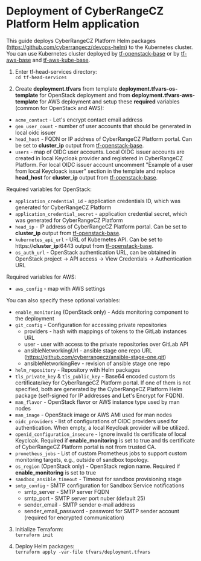 # Deployment of CyberRangeCZ Platform Helm application

This guide deploys CyberRangeCZ Platform Helm packages (https://github.com/cyberrangecz/devops-helm) to the Kubernetes cluster. You can use
Kubernetes cluster deployed by [tf-openstack-base](tf-openstack-base) or by [tf-aws-base](tf-aws-base) and [tf-aws-kube-base](tf-aws-kube-base).

1. Enter tf-head-services directory:\
`cd tf-head-services`

2. Create **deployment.tfvars** from template **deployment.tfvars-os-template** for OpenStack deployment and from **deployment.tfvars-aws-template** for AWS deployment
 and setup these **required** variables (common for OpenStack and AWS):
 * `acme_contact` - Let's encrypt contact email address
 * `gen_user_count` - number of user accounts that should be generated in local oidc issuer
 * `head_host` - FQDN or IP address of CyberRangeCZ Platform portal. Can be set to **cluster_ip** output from [tf-openstack-base](tf-openstack-base).
 * `users` - map of OIDC user accounts. Local OIDC issuer accounts are created in local Keycloak provider and registered in CyberRangeCZ Platform. For local OIDC issuer account uncomment "Example of a user from local Keycloack issuer" section in the template and replace **head_host** for **cluster_ip** output from [tf-openstack-base](tf-openstack-base).

Required variables for OpenStack:
 * `application_credential_id` - application credentials ID, which was generated for CyberRangeCZ Platform
 * `application_credential_secret` - application credential secret, which was generated for CyberRangeCZ Platform
 * `head_ip` - IP address of CyberRangeCZ Platform portal. Can be set to **cluster_ip** output from [tf-openstack-base](tf-openstack-base).
 * `kubernetes_api_url` - URL of Kubernetes API. Can be set to https://**cluster_ip**:6443 output from [tf-openstack-base](tf-openstack-base).
  * `os_auth_url` - OpenStack authentication URL, can be obtained in OpenStack project -> API access -> View Credentials -> Authentication URL

Required variables for AWS:
* `aws_config` - map with AWS settings

 You can also specify these optional variables:
 * `enable_monitoring` (OpenStack only) - Adds monitoring component to the deployment
 * `git_config` - Configuration for accessing private repositories
     * providers - hash with mappings of tokens to the GitLab instances URL
     * user - user with access to the private repositories over GitLab API
     * ansibleNetworkingUrl - ansible stage one repo URL (https://github.com/cyberrangecz/ansible-stage-one.git)
     * ansibleNetworkingRev - revision of ansible stage one repo
 * `helm_repository` - Repository with Helm packages
 * `tls_private_key` & `tls_public_key` - Base64 encoded custom tls certificate/key for CyberRangeCZ Platform portal. If one of them is not specified, both are generated by the CyberRangeCZ Platform Helm package (self-signed for IP  addresses and Let's Encrypt for FQDN).
 * `man_flavor` - OpenStack flavor or AWS instance type used by man nodes
 * `man_image` - OpenStack image or AWS AMI used for man nodes
 * `oidc_providers` - list of configurations of OIDC providers used for authentication. When empty, a local Keycloak provider will be utilized.
 * `openid_configuration_insecure` - Ignore invalid tls certificate of local Keycloak. Required if **enable_monitoring** is set to true and tls certificate of CyberRangeCZ Platform portal is not from trusted CA.
 * `prometheus_jobs` - List of custom Prometheus jobs to support custom monitoring targets, e.g., outside of sandbox topology.
 * `os_region` (OpenStack only) - OpenStack region name. Required if **enable_monitoring** is set to true
 * `sandbox_ansible_timeout` - Timeout for sandbox provisioning stage
 * `smtp_config` - SMTP configuration for Sandbox Service notifications
     * smtp_server - SMTP server FQDN
     * smtp_port - SMTP server port nuber (default 25)
     * sender_email - SMTP sender e-mail address
     * sender_email_password - password for SMTP sender account (required for encrypted communication)

3. Initialize Terraform:\
`terraform init`

4. Deploy Helm packages:\
`terraform apply -var-file tfvars/deployment.tfvars`
